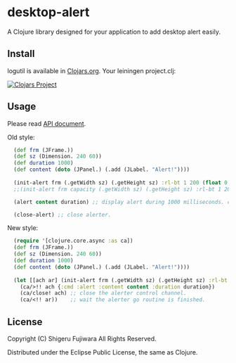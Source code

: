 desktop-alert
=============

A Clojure library designed for your application to add desktop alert easily.

## Install

logutil is available in [Clojars.org](https://clojars.org/).
Your leiningen project.clj:

[![Clojars Project](http://clojars.org/desktop-alert/latest-version.svg)](http://clojars.org/desktop-alert)

## Usage

Please read [API document](http://sgr.github.io/desktop-alert/).

Old style:

```clojure
  (def frm (JFrame.))
  (def sz (Dimension. 240 60))
  (def duration 1000)
  (def content (doto (JPanel.) (.add (JLabel. "Alert!"))))
  
  (init-alert frm (.getWidth sz) (.getHeight sz) :rl-bt 1 200 (float 0.9) nil) ;; init alerter
  ;;(init-alert frm capacity (.getWidth sz) (.getHeight sz) :rl-bt 1 200 (float 0.9) nil) ;; fixed capacity queue

  (alert content duration) ;; display alert during 1000 milliseconds. content is a java.awt.Component or subclass. 

  (close-alert) ;; close alerter.
```

New style:

```clojure
  (require '[clojure.core.async :as ca])
  (def frm (JFrame.))
  (def sz (Dimension. 240 60))
  (def duration 1000)
  (def content (doto (JPanel.) (.add (JLabel. "Alert!"))))
  
  (let [[ach ar] (init-alert frm (.getWidth sz) (.getHeight sz) :rl-bt 1 200 (float 0.9) nil)] ;; init alerter
    (ca/>!! ach {:cmd :alert :content content :duration duration})
    (ca/close! ach) ;; close the alerter control channel.
    (ca/<!! ar))    ;; wait the alerter go routine is finished.
```


## License

Copyright (C) Shigeru Fujiwara All Rights Reserved.

Distributed under the Eclipse Public License, the same as Clojure.
